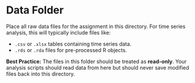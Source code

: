 # Data Folder

Place all raw data files for the assignment in this directory. For time series analysis, this will typically include files like:

-   `.csv` or `.xlsx` tables containing time series data.
-   `.rds` or `.rda` files for pre-processed R objects.

**Best Practice:** The files in this folder should be treated as **read-only**. Your analysis scripts should read data from here but should never save modified files back into this directory.
